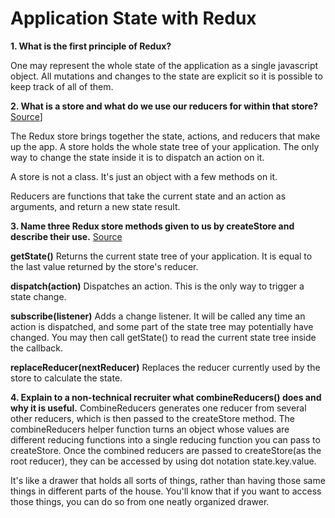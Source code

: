 # Application State with Redux

**1. What is the first principle of Redux?**

One may represent the whole state of the application as a single javascript object. All mutations and changes to the state are explicit so it is possible to keep track of all of them.

**2. What is a store and what do we use our reducers for within that store?**
[Source](https://redux.js.org/tutorials/fundamentals/part-3-state-actions-reducers)]

The Redux store brings together the state, actions, and reducers that make up the app. A store holds the whole state tree of your application. The only way to change the state inside it is to dispatch an action on it.

A store is not a class. It's just an object with a few methods on it.

Reducers are functions that take the current state and an action as arguments, and return a new state result.

**3. Name three Redux store methods given to us by createStore and describe their use.**
[Source](https://redux.js.org/api/store)

**getState()**
Returns the current state tree of your application. It is equal to the last value returned by the store's reducer.

**dispatch(action)**
Dispatches an action. This is the only way to trigger a state change.

**subscribe(listener)**
Adds a change listener. It will be called any time an action is dispatched, and some part of the state tree may potentially have changed. You may then call getState() to read the current state tree inside the callback.

**replaceReducer(nextReducer)**
Replaces the reducer currently used by the store to calculate the state.


**4. Explain to a non-technical recruiter what combineReducers() does and why it is useful.**
CombineReducers generates one reducer from several other reducers, which is then passed to the createStore method. The combineReducers helper function turns an object whose values are different reducing functions into a single reducing function you can pass to createStore. Once the combined reducers are passed to createStore(as the root reducer), they can be accessed by using dot notation state.key.value. 

It's like a drawer that holds all sorts of things, rather than having those same things in different parts of the house. You'll know that if you want to access those things, you can do so from one neatly organized drawer. 
